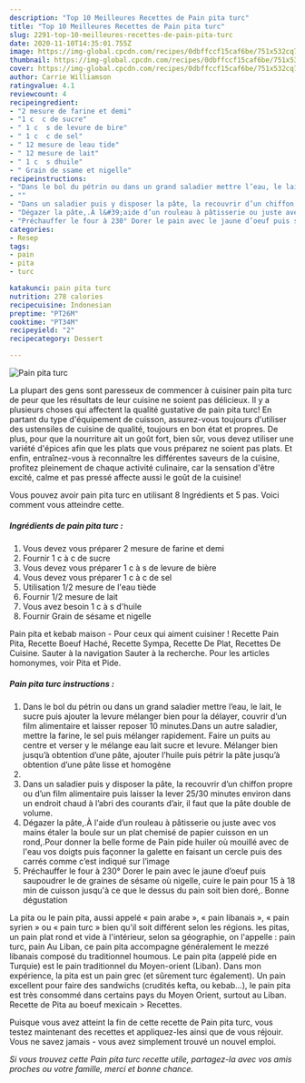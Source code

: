 ```yaml
---
description: "Top 10 Meilleures Recettes de Pain pita turc"
title: "Top 10 Meilleures Recettes de Pain pita turc"
slug: 2291-top-10-meilleures-recettes-de-pain-pita-turc
date: 2020-11-10T14:35:01.755Z
image: https://img-global.cpcdn.com/recipes/0dbffccf15caf6be/751x532cq70/pain-pita-turc-photo-principale-de-la-recette.jpg
thumbnail: https://img-global.cpcdn.com/recipes/0dbffccf15caf6be/751x532cq70/pain-pita-turc-photo-principale-de-la-recette.jpg
cover: https://img-global.cpcdn.com/recipes/0dbffccf15caf6be/751x532cq70/pain-pita-turc-photo-principale-de-la-recette.jpg
author: Carrie Williamson
ratingvalue: 4.1
reviewcount: 4
recipeingredient:
- "2 mesure de farine et demi"
- "1 c  c de sucre"
- " 1 c  s de levure de bire"
- " 1 c  c de sel"
- " 12 mesure de leau tide"
- " 12 mesure de lait"
- " 1 c  s dhuile"
- " Grain de ssame et nigelle"
recipeinstructions:
- "Dans le bol du pétrin ou dans un grand saladier mettre l’eau, le lait, le sucre puis ajouter la levure mélanger bien pour la délayer, couvrir d’un film alimentaire et laisser reposer 10 minutes.Dans un autre saladier, mettre la farine, le sel puis mélanger rapidement. Faire un puits au centre et verser y le mélange eau lait sucre et levure. Mélanger bien jusqu’à obtention d’une pâte, ajouter l’huile puis pétrir la pâte jusqu’à obtention d’une pâte lisse et homogène"
- ""
- "Dans un saladier puis y disposer la pâte, la recouvrir d’un chiffon propre ou d’un film alimentaire puis laisser la lever 25/30 minutes environ dans un endroit chaud à l’abri des courants d’air, il faut que la pâte double de volume."
- "Dégazer la pâte,.À l&#39;aide d’un rouleau à pâtisserie ou juste avec vos mains étaler la boule sur un plat chemisé de papier cuisson en un rond,.Pour donner la belle forme de Pain pide huiler où mouillé avec de l&#39;eau vos doigts puis façonner la galette en faisant un cercle puis des carrés comme c’est indiqué sur l’image"
- "Préchauffer le four à 230° Dorer le pain avec le jaune d’oeuf puis saupoudrer le de graines de sésame où nigelle, cuire le pain pour 15 à 18 min de cuisson jusqu&#39;à ce que le dessus du pain soit bien doré,. Bonne dégustation"
categories:
- Resep
tags:
- pain
- pita
- turc

katakunci: pain pita turc 
nutrition: 278 calories
recipecuisine: Indonesian
preptime: "PT26M"
cooktime: "PT34M"
recipeyield: "2"
recipecategory: Dessert

---
```



![Pain pita turc](https://img-global.cpcdn.com/recipes/0dbffccf15caf6be/751x532cq70/pain-pita-turc-photo-principale-de-la-recette.jpg)

La plupart des gens sont paresseux de commencer à cuisiner pain pita turc de peur que les résultats de leur cuisine ne soient pas délicieux. Il y a plusieurs choses qui affectent la qualité gustative de pain pita turc! En partant du type d'équipement de cuisson, assurez-vous toujours d'utiliser des ustensiles de cuisine de qualité, toujours en bon état et propres. De plus, pour que la nourriture ait un goût fort, bien sûr, vous devez utiliser une variété d'épices afin que les plats que vous préparez ne soient pas plats. Et enfin, entraînez-vous à reconnaître les différentes saveurs de la cuisine, profitez pleinement de chaque activité culinaire, car la sensation d'être excité, calme et pas pressé affecte aussi le goût de la cuisine!

<!--inarticleads1-->

Vous pouvez avoir pain pita turc en utilisant 8 Ingrédients et 5 pas. Voici comment vous atteindre cette.

##### Ingrédients de pain pita turc :

1. Vous devez vous préparer 2 mesure de farine et demi
1. Fournir 1 c à c de sucre
1. Vous devez vous préparer  1 c à s de levure de bière
1. Vous devez vous préparer  1 c à c de sel
1. Utilisation  1/2 mesure de l&#39;eau tiède
1. Fournir  1/2 mesure de lait
1. Vous avez besoin  1 c à s d&#39;huile
1. Fournir  Grain de sésame et nigelle


Pain pita et kebab maison - Pour ceux qui aiment cuisiner ! Recette Pain Pita, Recette Boeuf Haché, Recette Sympa, Recette De Plat, Recettes De Cuisine. Sauter à la navigation Sauter à la recherche. Pour les articles homonymes, voir Pita et Pide. 

<!--inarticleads2-->

##### Pain pita turc instructions :

1. Dans le bol du pétrin ou dans un grand saladier mettre l’eau, le lait, le sucre puis ajouter la levure mélanger bien pour la délayer, couvrir d’un film alimentaire et laisser reposer 10 minutes.Dans un autre saladier, mettre la farine, le sel puis mélanger rapidement. Faire un puits au centre et verser y le mélange eau lait sucre et levure. Mélanger bien jusqu’à obtention d’une pâte, ajouter l’huile puis pétrir la pâte jusqu’à obtention d’une pâte lisse et homogène
1. 
1. Dans un saladier puis y disposer la pâte, la recouvrir d’un chiffon propre ou d’un film alimentaire puis laisser la lever 25/30 minutes environ dans un endroit chaud à l’abri des courants d’air, il faut que la pâte double de volume.
1. Dégazer la pâte,.À l&#39;aide d’un rouleau à pâtisserie ou juste avec vos mains étaler la boule sur un plat chemisé de papier cuisson en un rond,.Pour donner la belle forme de Pain pide huiler où mouillé avec de l&#39;eau vos doigts puis façonner la galette en faisant un cercle puis des carrés comme c’est indiqué sur l’image
1. Préchauffer le four à 230° Dorer le pain avec le jaune d’oeuf puis saupoudrer le de graines de sésame où nigelle, cuire le pain pour 15 à 18 min de cuisson jusqu&#39;à ce que le dessus du pain soit bien doré,. Bonne dégustation


La pita ou le pain pita, aussi appelé « pain arabe », « pain libanais », « pain syrien » ou « pain turc » bien qu&#39;il soit différent selon les régions. les pitas, un pain plat rond et vide à l&#39;intérieur, selon sa géographie, on l&#39;appelle : pain turc, pain Au Liban, ce pain pita accompagne généralement le mezzé libanais composé du traditionnel houmous. Le pain pita (appelé pide en Turquie) est le pain traditionnel du Moyen-orient (Liban). Dans mon expérience, la pita est un pain grec (et sûrement turc également). Un pain excellent pour faire des sandwichs (crudités kefta, ou kebab…), le pain pita est très consommé dans certains pays du Moyen Orient, surtout au Liban. Recette de Pita au boeuf mexicain &gt; Recettes. 

<!--inarticleads1-->

<p>
Puisque vous avez atteint la fin de cette recette de Pain pita turc, vous testez maintenant des recettes et appliquez-les ainsi que de vous réjouir. Vous ne savez jamais - vous avez simplement trouvé un nouvel emploi.
</p>

<p>
<i>Si vous trouvez cette Pain pita turc recette utile, partagez-la avec vos amis proches ou votre famille, merci et bonne chance.</i>
</p>

